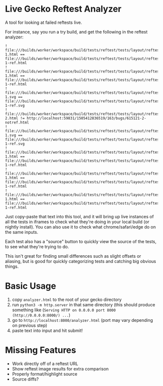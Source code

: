 # Live Gecko Reftest Analyzer

A tool for looking at failed reftests live. 

For instance, say you run a try build, and get the following in the reftest analyzer:

```
!   file:///builds/worker/workspace/build/tests/reftest/tests/layout/reftests/bugs/551463-1.html == file:///builds/worker/workspace/build/tests/reftest/tests/layout/reftests/bugs/551463-1-ref.html
!   file:///builds/worker/workspace/build/tests/reftest/tests/layout/reftests/bugs/586683-1.html == file:///builds/worker/workspace/build/tests/reftest/tests/layout/reftests/bugs/586683-1-ref.html
!   file:///builds/worker/workspace/build/tests/reftest/tests/layout/reftests/bugs/614272-1.svg == file:///builds/worker/workspace/build/tests/reftest/tests/layout/reftests/bugs/614272-1-ref.svg
!   file:///builds/worker/workspace/build/tests/reftest/tests/layout/reftests/bugs/615121-2.html != http://localhost:59831/1505412836519/163/bugs/615121-2-notref.html
!   file:///builds/worker/workspace/build/tests/reftest/tests/layout/reftests/bugs/621918-1.svg == file:///builds/worker/workspace/build/tests/reftest/tests/layout/reftests/bugs/621918-1-ref.svg
!   file:///builds/worker/workspace/build/tests/reftest/tests/layout/reftests/bugs/633344-1.html == file:///builds/worker/workspace/build/tests/reftest/tests/layout/reftests/bugs/633344-1-ref.html
!   file:///builds/worker/workspace/build/tests/reftest/tests/layout/reftests/bugs/641770-1.html == file:///builds/worker/workspace/build/tests/reftest/tests/layout/reftests/bugs/641770-1-ref.html
!   file:///builds/worker/workspace/build/tests/reftest/tests/layout/reftests/bugs/641856-1.html == file:///builds/worker/workspace/build/tests/reftest/tests/layout/reftests/bugs/641856-1-ref.html
```

Just copy-paste that text into this tool, and it will bring up live instances of all the tests in iframes to check what they're doing in your local build (or nightly install). You can also use it to check what chrome/safari/edge do on the same inputs.

Each test also has a "source" button to quickly view the source of the tests, to see what they're trying to do.

This isn't great for finding small differences such as slight offsets or aliasing, but is good for quickly categorizing tests and catching big obvious things.



# Basic Usage

1. copy `analyzer.html` to the root of your gecko directory
2. run `python3 -m http.server` in that same directory (this should produce something like (`Serving HTTP on 0.0.0.0 port 8000 (http://0.0.0.0:8000/) ...`)
3. go to `http://localhost:8000/analyzer.html` (port may vary depending on previous step)
4. paste text into input and hit submit!



# Missing Features

* Work directly off of a reftest URL
* Show reftest image results for extra comparison
* Properly format/highlight source
* Source diffs?
